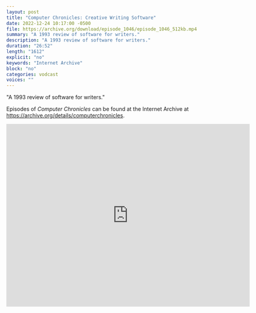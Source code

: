 ```yaml
---
layout: post
title: "Computer Chronicles: Creative Writing Software"
date: 2022-12-24 10:17:00 -0500
file: https://archive.org/download/episode_1046/episode_1046_512kb.mp4
summary: "A 1993 review of software for writers."
description: "A 1993 review of software for writers."
duration: "26:52"
length: "1612"
explicit: "no" 
keywords: "Internet Archive"
block: "no" 
categories: vodcast
voices: ""
---
```


"A 1993 review of software for writers."

Episodes of *Computer Chronicles* can be found at the Internet Archive at <https://archive.org/details/computerchronicles>.

<iframe src="https://archive.org/embed/episode_1046" width="640" height="480" frameborder="0" webkitallowfullscreen="true" mozallowfullscreen="true" allowfullscreen></iframe>
